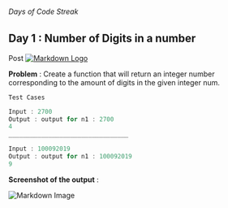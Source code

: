 ###### Days of Code Streak 
## Day 1 : Number of Digits in a number

Post
[![Markdown Logo](https://img.shields.io/badge/LinkedIn-0077B5?style=for-the-badge&logo=linkedin&logoColor=white)](https://www.linkedin.com/posts/mustbemustak_daysofcode-vitbhopalgaming-20daysofcode-activity-7018138916432064514-H5hP?utm_source=share&utm_medium=member_desktop)

**Problem** : Create a function that will return an integer number corresponding to the amount of digits in the given integer num.

```Test Cases```

```javascript
Input : 2700
Output : output for n1 : 2700
4
_________________________________

Input : 100092019
Output : output for n1 : 100092019
9
``` 

**Screenshot of the output** : 

![Markdown Image](https://user-images.githubusercontent.com/109837813/211266307-59ff50fa-c007-4a93-a0df-800afef55bd1.png)
